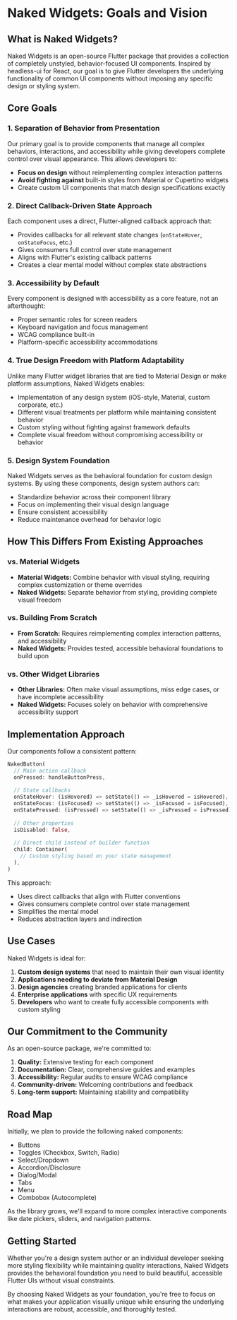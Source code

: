 # Naked Widgets: Goals and Vision

## What is Naked Widgets?

Naked Widgets is an open-source Flutter package that provides a collection of completely unstyled, behavior-focused UI components. Inspired by headless-ui for React, our goal is to give Flutter developers the underlying functionality of common UI components without imposing any specific design or styling system.

## Core Goals

### 1. Separation of Behavior from Presentation

Our primary goal is to provide components that manage all complex behaviors, interactions, and accessibility while giving developers complete control over visual appearance. This allows developers to:

- **Focus on design** without reimplementing complex interaction patterns
- **Avoid fighting against** built-in styles from Material or Cupertino widgets
- Create custom UI components that match design specifications exactly

### 2. Direct Callback-Driven State Approach

Each component uses a direct, Flutter-aligned callback approach that:

- Provides callbacks for all relevant state changes (`onStateHover`, `onStateFocus`, etc.)
- Gives consumers full control over state management
- Aligns with Flutter's existing callback patterns
- Creates a clear mental model without complex state abstractions

### 3. Accessibility by Default

Every component is designed with accessibility as a core feature, not an afterthought:

- Proper semantic roles for screen readers
- Keyboard navigation and focus management
- WCAG compliance built-in
- Platform-specific accessibility accommodations

### 4. True Design Freedom with Platform Adaptability

Unlike many Flutter widget libraries that are tied to Material Design or make platform assumptions, Naked Widgets enables:

- Implementation of any design system (iOS-style, Material, custom corporate, etc.)
- Different visual treatments per platform while maintaining consistent behavior
- Custom styling without fighting against framework defaults
- Complete visual freedom without compromising accessibility or behavior

### 5. Design System Foundation

Naked Widgets serves as the behavioral foundation for custom design systems. By using these components, design system authors can:

- Standardize behavior across their component library
- Focus on implementing their visual design language
- Ensure consistent accessibility
- Reduce maintenance overhead for behavior logic

## How This Differs From Existing Approaches

### vs. Material Widgets

- **Material Widgets:** Combine behavior with visual styling, requiring complex customization or theme overrides
- **Naked Widgets:** Separate behavior from styling, providing complete visual freedom

### vs. Building From Scratch

- **From Scratch:** Requires reimplementing complex interaction patterns, and accessibility
- **Naked Widgets:** Provides tested, accessible behavioral foundations to build upon

### vs. Other Widget Libraries

- **Other Libraries:** Often make visual assumptions, miss edge cases, or have incomplete accessibility
- **Naked Widgets:** Focuses solely on behavior with comprehensive accessibility support

## Implementation Approach

Our components follow a consistent pattern:

```dart
NakedButton(
  // Main action callback
  onPressed: handleButtonPress,
  
  // State callbacks
  onStateHover: (isHovered) => setState(() => _isHovered = isHovered),
  onStateFocus: (isFocused) => setState(() => _isFocused = isFocused),
  onStatePressed: (isPressed) => setState(() => _isPressed = isPressed),
  
  // Other properties
  isDisabled: false,
  
  // Direct child instead of builder function
  child: Container(
    // Custom styling based on your state management
  ),
)
```

This approach:
- Uses direct callbacks that align with Flutter conventions
- Gives consumers complete control over state management
- Simplifies the mental model
- Reduces abstraction layers and indirection

## Use Cases

Naked Widgets is ideal for:

1. **Custom design systems** that need to maintain their own visual identity
2. **Applications needing to deviate from Material Design**
3. **Design agencies** creating branded applications for clients
4. **Enterprise applications** with specific UX requirements
5. **Developers** who want to create fully accessible components with custom styling

## Our Commitment to the Community

As an open-source package, we're committed to:

1. **Quality:** Extensive testing for each component
2. **Documentation:** Clear, comprehensive guides and examples
3. **Accessibility:** Regular audits to ensure WCAG compliance
4. **Community-driven:** Welcoming contributions and feedback
5. **Long-term support:** Maintaining stability and compatibility

## Road Map

Initially, we plan to provide the following naked components:

- Buttons
- Toggles (Checkbox, Switch, Radio)
- Select/Dropdown
- Accordion/Disclosure
- Dialog/Modal
- Tabs
- Menu
- Combobox (Autocomplete)

As the library grows, we'll expand to more complex interactive components like date pickers, sliders, and navigation patterns.

## Getting Started

Whether you're a design system author or an individual developer seeking more styling flexibility while maintaining quality interactions, Naked Widgets provides the behavioral foundation you need to build beautiful, accessible Flutter UIs without visual constraints.

By choosing Naked Widgets as your foundation, you're free to focus on what makes your application visually unique while ensuring the underlying interactions are robust, accessible, and thoroughly tested.